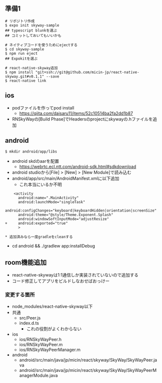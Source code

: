 ## 準備1

```
# リポジトリ作成
$ expo init skyway-sample
## typescript blunkを選ぶ
## コミットしておいてもいいかも

# ネイティブコードを使うためにejectする
$ cd skyway-sample
$ npm run eject
## Expokitを選ぶ

# react-native-skyway追加
$ npm install "git+ssh://git@github.com/micin-jp/react-native-skyway.git#v0.1.1" --save
$ react-native link
```

## ios
* podファイルを作ってpod install
    * https://qiita.com/daisaru11/items/52c10514ba2fa2dd1b87
* RNSkyWayの[Build Phase]でHeadersのprojectにskywayの.hファイルを追加

## android

```
$ mkdir android/app/libs
```

* android skdのaarを配置
    * https://webrtc.ecl.ntt.com/android-sdk.html#sdkdownload
* android studioから[File] > [New] > [New Module]で読み込む
* android/app/src/main/AndroidManifest.xmlに以下追加
    * これ本当にいるか不明

```
    <activity
      android:name=".MainActivity"
      android:launchMode="singleTask"
      android:configChanges="keyboard|keyboardHidden|orientation|screenSize"
      android:theme="@style/Theme.Exponent.Splash"
      android:windowSoftInputMode="adjustResize"
+     android:exported="true"
      >
```

    * 追加済みなら一度gradleをcleanする

* cd android && ./gradlew app:installDebug

## room機能追加
* react-native-skywayは1:1通信しか実装されていないので追加する
* コード修正してアプリをビルドしなおせばおっけー

### 変更する箇所
* node_modules/react-native-skyway以下
* 共通
    * src/Peer.js
    * index.d.ts
        * これの役割がよくわからない
* ios
    * ios/RNSkyWayPeer.h
    * ios/RNSkyWayPeer.m
    * ios/RNSkyWayPeerManager.m
* android
    * android/src/main/java/jp/micin/react/skyway/SkyWay/SkyWayPeer.java
    * android/src/main/java/jp/micin/react/skyway/SkyWay/SkyWayPeerManagerModule.java
